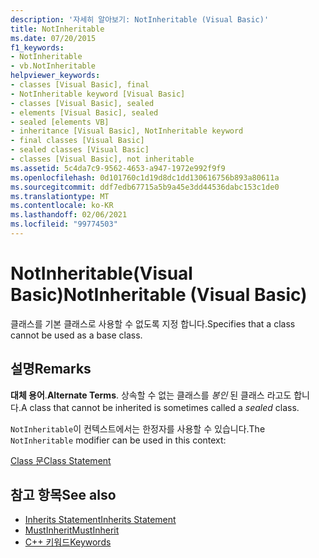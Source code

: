 ```yaml
---
description: '자세히 알아보기: NotInheritable (Visual Basic)'
title: NotInheritable
ms.date: 07/20/2015
f1_keywords:
- NotInheritable
- vb.NotInheritable
helpviewer_keywords:
- classes [Visual Basic], final
- NotInheritable keyword [Visual Basic]
- classes [Visual Basic], sealed
- elements [Visual Basic], sealed
- sealed [elements VB]
- inheritance [Visual Basic], NotInheritable keyword
- final classes [Visual Basic]
- sealed classes [Visual Basic]
- classes [Visual Basic], not inheritable
ms.assetid: 5c4da7c9-9562-4653-a947-1972e992f9f9
ms.openlocfilehash: 0d101760c1d19d8dc1dd130616756b893a80611a
ms.sourcegitcommit: ddf7edb67715a5b9a45e3dd44536dabc153c1de0
ms.translationtype: MT
ms.contentlocale: ko-KR
ms.lasthandoff: 02/06/2021
ms.locfileid: "99774503"
---
```

# <a name="notinheritable-visual-basic"></a><span data-ttu-id="c10ae-103">NotInheritable(Visual Basic)</span><span class="sxs-lookup"><span data-stu-id="c10ae-103">NotInheritable (Visual Basic)</span></span>

<span data-ttu-id="c10ae-104">클래스를 기본 클래스로 사용할 수 없도록 지정 합니다.</span><span class="sxs-lookup"><span data-stu-id="c10ae-104">Specifies that a class cannot be used as a base class.</span></span>  
  
## <a name="remarks"></a><span data-ttu-id="c10ae-105">설명</span><span class="sxs-lookup"><span data-stu-id="c10ae-105">Remarks</span></span>  

 <span data-ttu-id="c10ae-106">**대체 용어**.</span><span class="sxs-lookup"><span data-stu-id="c10ae-106">**Alternate Terms**.</span></span> <span data-ttu-id="c10ae-107">상속할 수 없는 클래스를 *봉인* 된 클래스 라고도 합니다.</span><span class="sxs-lookup"><span data-stu-id="c10ae-107">A class that cannot be inherited is sometimes called a *sealed* class.</span></span>  
  
 <span data-ttu-id="c10ae-108">`NotInheritable`이 컨텍스트에서는 한정자를 사용할 수 있습니다.</span><span class="sxs-lookup"><span data-stu-id="c10ae-108">The `NotInheritable` modifier can be used in this context:</span></span>  
  
 [<span data-ttu-id="c10ae-109">Class 문</span><span class="sxs-lookup"><span data-stu-id="c10ae-109">Class Statement</span></span>](../statements/class-statement.md)  
  
## <a name="see-also"></a><span data-ttu-id="c10ae-110">참고 항목</span><span class="sxs-lookup"><span data-stu-id="c10ae-110">See also</span></span>

- [<span data-ttu-id="c10ae-111">Inherits Statement</span><span class="sxs-lookup"><span data-stu-id="c10ae-111">Inherits Statement</span></span>](../statements/inherits-statement.md)
- [<span data-ttu-id="c10ae-112">MustInherit</span><span class="sxs-lookup"><span data-stu-id="c10ae-112">MustInherit</span></span>](mustinherit.md)
- [<span data-ttu-id="c10ae-113">C++ 키워드</span><span class="sxs-lookup"><span data-stu-id="c10ae-113">Keywords</span></span>](../keywords/index.md)
